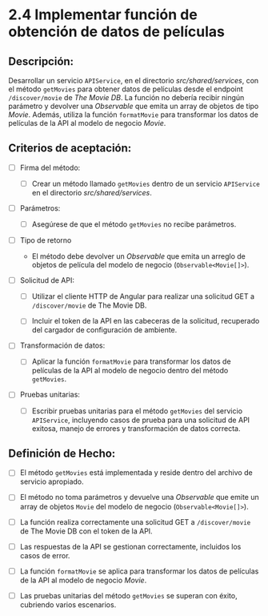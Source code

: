 # 2.4 Implementar función de obtención de datos de películas

## Descripción:

Desarrollar un servicio `APIService`, en el directorio _src/shared/services_, con el método `getMovies` para obtener datos de películas desde el endpoint `/discover/movie` de _The Movie DB_. La función no debería recibir ningún parámetro y devolver una _Observable_ que emita un array de objetos de tipo _Movie_. Además, utiliza la función `formatMovie` para transformar los datos de películas de la API al modelo de negocio _Movie_.

## Criterios de aceptación:

- [ ] Firma del método:

    - [ ] Crear un método llamado `getMovies` dentro de un servicio `APIService` en el directorio _src/shared/services_.

- [ ] Parámetros:

    - [ ] Asegúrese de que el método `getMovies` no recibe parámetros.

- [ ] Tipo de retorno

    - El método debe devolver un _Observable_ que emita un arreglo de objetos de película del modelo de negocio (`Observable<Movie[]>`).

- [ ] Solicitud de API:

    - [ ] Utilizar el cliente HTTP de Angular para realizar una solicitud GET a `/discover/movie` de The Movie DB.

    - [ ] Incluir el token de la API en las cabeceras de la solicitud, recuperado del cargador de configuración de ambiente.

- [ ] Transformación de datos:

    - [ ] Aplicar la función `formatMovie` para transformar los datos de películas de la API al modelo de negocio dentro del método `getMovies`.

- [ ] Pruebas unitarias:

    - [ ] Escribir pruebas unitarias para el método `getMovies` del servicio `APIService`, incluyendo casos de prueba para una solicitud de API exitosa, manejo de errores y transformación de datos correcta.

## Definición de Hecho:

- [ ] El método `getMovies` está implementada y reside dentro del archivo de servicio apropiado.

- [ ] El método no toma parámetros y devuelve una _Observable_ que emite un array de objetos `Movie` del modelo de negocio (`Observable<Movie[]>`).

- [ ] La función realiza correctamente una solicitud GET a `/discover/movie` de The Movie DB con el token de la API.

- [ ] Las respuestas de la API se gestionan correctamente, incluidos los casos de error.

- [ ] La función `formatMovie` se aplica para transformar los datos de películas de la API al modelo de negocio _Movie_.

- [ ] Las pruebas unitarias del método `getMovies` se superan con éxito, cubriendo varios escenarios.
